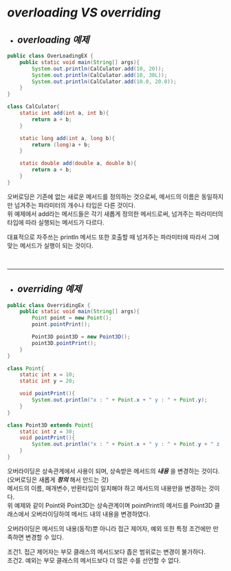 # **_overloading VS overriding_**

- ## **_overloading 예제_**

```java
public class OverLoadingEX {
    public static void main(String[] args){
        System.out.println(CalCulator.add(10, 20));
        System.out.println(CalCulator.add(10, 30L));
        System.out.println(CalCulator.add(10.0, 20.0));
    }
}

class CalCulator{
    static int add(int a, int b){
        return a + b;
    }

    static long add(int a, long b){
        return (long)a + b;
    }

    static double add(double a, double b){
        return a + b;
    }
}
```

오버로딩은 기존에 없는 새로운 메서드를 정의하는 것으로써, 메서드의 이름은 동일하지만 넘겨주는 파라미터의 개수나 타입은 다른 것이다.  
위 예제에서 add라는 메서드들은 각기 새롭게 정의한 메서드로써, 넘겨주는 파라미터의 타입에 따라 실행되는 메서드가 다르다.

대표적으로 자주쓰는 println 메서드 또한 호출할 때 넘겨주는 파라미터에 따라서 그에 맞는 메서드가 실행이 되는 것이다.

</br>

---

- ## **_overriding 예제_**

```java
public class OverridingEx {
    public static void main(String[] args){
        Point point = new Point();
        point.pointPrint();

        Point3D point3D = new Point3D();
        point3D.pointPrint();
    }
}

class Point{
    static int x = 10;
    static int y = 20;

    void pointPrint(){
        System.out.println("x : " + Point.x + " y : " + Point.y);
    }
}

class Point3D extends Point{
    static int z = 30;
    void pointPrint(){
        System.out.println("x : " + Point.x + " y : " + Point.y + " z : " + Point3D.z);
    }
}
```

오버라이딩은 상속관계에서 사용이 되며, 상속받은 메서드의 **_내용_** 을 변경하는 것이다. (오버로딩은 새롭게 **_정의_** 해서 만드는 것)  
메서드의 이름, 매개변수, 반환타입이 일치해야 하고 메서드의 내용만을 변경하는 것이다.  
위 예제와 같이 Point와 Point3D는 상속관계이며 pointPrint의 메서드를 Point3D 클래스에서 오버라이딩하여 메서드 내의 내용을 변경하였다.

오버라이딩은 메서드의 내용(동작)뿐 아니라 접근 제어자, 예외 또한 특정 조건에만 만족하면 변경할 수 있다.

조건1. 접근 제어자는 부모 클래스의 메서드보다 좁은 범위로는 변경이 불가하다.  
조건2. 예외는 부모 클래스의 메서드보다 더 많은 수를 선언할 수 없다.

